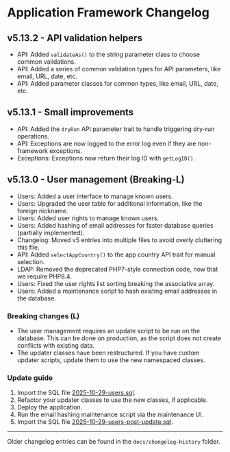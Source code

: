 # Application Framework Changelog

## v5.13.2 - API validation helpers
- API: Added `validateAs()` to the string parameter class to choose common validations.
- API: Added a series of common validation types for API parameters, like email, URL, date, etc.
- API: Added parameter classes for common types, like email, URL, date, etc.

## v5.13.1 - Small improvements
- API: Added the `dryRun` API parameter trait to handle triggering dry-run operations.
- API: Exceptions are now logged to the error log even if they are non-framework exceptions.
- Exceptions: Exceptions now return their log ID with `getLogID()`.

## v5.13.0 - User management (Breaking-L)
- Users: Added a user interface to manage known users.
- Users: Upgraded the user table for additional information, like the foreign nickname.
- Users: Added user rights to manage known users.
- Users: Added hashing of email addresses for faster database queries (partially implemented).
- Changelog: Moved v5 entries into multiple files to avoid overly cluttering this file.
- API: Added `selectAppCountry()` to the app country API trait for manual selection.
- LDAP: Removed the deprecated PHP7-style connection code, now that we require PHP8.4.
- Users: Fixed the user rights list sorting breaking the associative array.
- Users: Added a maintenance script to hash existing email addresses in the database.

### Breaking changes (L)

- The user management requires an update script to be run on the database. 
  This can be done on production, as the script does not create conflicts with 
  existing data.
- The updater classes have been restructured. If you have custom updater scripts, 
  update them to use the new namespaced classes.

### Update guide

1. Import the SQL file [2025-10-29-users.sql](/docs/sql/2025-10-29-users.sql).
2. Refactor your updater classes to use the new classes, if applicable.
3. Deploy the application.
4. Run the email hashing maintenance script via the maintenance UI. 
5. Import the SQL file [2025-10-29-users-post-update.sql](/docs/sql/2025-10-29-users-post-update.sql).

---
Older changelog entries can be found in the `docs/changelog-history` folder.
